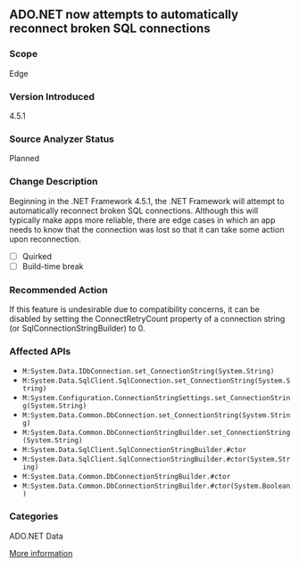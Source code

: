 ## ADO.NET now attempts to automatically reconnect broken SQL connections

### Scope
Edge

### Version Introduced
4.5.1

### Source Analyzer Status
Planned

### Change Description
Beginning in the .NET Framework 4.5.1, the .NET Framework will attempt to automatically reconnect broken SQL connections. Although this will typically make apps more reliable, there are edge cases in which an app needs to know that the connection was lost so that it can take some action upon reconnection.

- [ ] Quirked
- [ ] Build-time break

### Recommended Action
If this feature is undesirable due to compatibility concerns, it can be disabled by setting the ConnectRetryCount property of a connection string (or SqlConnectionStringBuilder) to 0.

### Affected APIs
* `M:System.Data.IDbConnection.set_ConnectionString(System.String)`
* `M:System.Data.SqlClient.SqlConnection.set_ConnectionString(System.String)`
* `M:System.Configuration.ConnectionStringSettings.set_ConnectionString(System.String)`
* `M:System.Data.Common.DbConnection.set_ConnectionString(System.String)`
* `M:System.Data.Common.DbConnectionStringBuilder.set_ConnectionString(System.String)`
* `M:System.Data.SqlClient.SqlConnectionStringBuilder.#ctor`
* `M:System.Data.SqlClient.SqlConnectionStringBuilder.#ctor(System.String)`
* `M:System.Data.Common.DbConnectionStringBuilder.#ctor`
* `M:System.Data.Common.DbConnectionStringBuilder.#ctor(System.Boolean)`

### Categories
ADO.NET
Data

[More information](http://blogs.msdn.com/b/dotnet/archive/2013/10/17/net-framework-4-5-1-rtm-gt-start-coding.aspx)

<!--
    ### Notes
    It would be very difficult to know if code depended on not auto-reconnecting and ADO.NET connection.
    Source analyzer status: Planned - No tracking work item yet
    Single-diagnostic compilation action analyzer
-->

<!-- breaking change id: 119 -->

